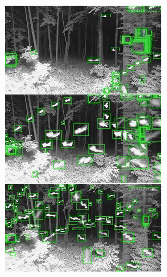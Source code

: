 ![20200711-011341-014346](in/20200711/20200711-011341-014346_0_.jpg)
![20200711-014351-021356](in/20200711/20200711-014351-021356_0_.jpg)
![20200711-021401-024406](in/20200711/20200711-021401-024406_0_.jpg)

